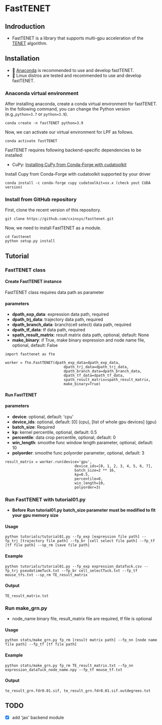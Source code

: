 # FastTENET

## Indroduction
- FastTENET is a library that supports multi-gpu acceleration of the [TENET](https://github.com/neocaleb/TENET) algorithm.

## Installation
- :snake: [Anaconda](https://www.anaconda.com) is recommended to use and develop fastTENET.
- :penguin: Linux distros are tested and recommended to use and develop fastTENET.

### Anaconda virtual environment

After installing anaconda, create a conda virtual environment for fastTENET.
In the following command, you can change the Python version
(e.g.,`python=3.7` or `python=3.9`).

```
conda create -n fastTENET python=3.9
```

Now, we can activate our virtual environment for LPF as follows.

```
conda activate fastTENET
```

FastTENET requires following backend-specific dependencies to be installed:
- CuPy: [Installing CuPy from Conda-Forge with cudatoolkit](https://docs.cupy.dev/en/stable/install.html#installing-cupy-from-conda-forge)

Install Cupy from Conda-Forge with cudatoolkit supported by your driver
```angular2html
conda install -c conda-forge cupy cudatoolkit=xx.x (check yout CUDA version)
```

### Install from GitHub repository
First, clone the recent version of this repository.

```
git clone https://github.com/cxinsys/fasttenet.git
```


Now, we need to install FastTENET as a module.

```
cd fasttenet
python setup.py install
```

## Tutorial

### FastTENET class
#### Create FastTENET instance

FastTENET class requires data path as parameter

#### parameters
- **dpath_exp_data**: expression data path, required
- **dpath_trj_data**: trajectory data path, required
- **dpath_branch_data**: branch(cell select) data path, required
- **dpath_tf_data**: tf data path, required
- **spath_result_matrix**: result matrix data path, optional, default: None
- **make_binary**: if True, make binary expression and node name file, optional, default: False

```angular2html
import fasttenet as fte

worker = fte.FastTENET(dpath_exp_data=dpath_exp_data,
                           dpath_trj_data=dpath_trj_data,
                           dpath_branch_data=dpath_branch_data,
                           dpath_tf_data=dpath_tf_data,
                           spath_result_matrix=spath_result_matrix,
                           make_binary=True)
```


#### Run FastTENET

#### parameters
- **device**: optional, default: 'cpu'
- **device_ids**: optional, default: [0] (cpu), [list of whole gpu devices] (gpu) 
- **batch_size**: Required
- **kp**: kernel percentile, optional, default: 0.5
- **percentile**: data crop percentile, optional, default: 0
- **win_length**: smoothe func window length parameter, optional, default: 10
- **polyorder**: smoothe func polyorder parameter, optional, default: 3

```angular2html
result_matrix = worker.run(device='gpu',
                                device_ids=[0, 1, 2, 3, 4, 5, 6, 7],
                                batch_size=2 ** 16,
                                kp=0.5,
                                percentile=0,
                                win_length=10,
                                polyorder=3)
```

### Run FastTENET with tutorial01.py

- **Before Run tutorial01.py batch_size parameter must be modified to fit your gpu memory size**

#### Usage
```angular2html
python tutorials/tutorial01.py --fp_exp [expression file path] --fp_trj [trajectory file path] --fp_br [cell select file path] --fp_tf [tf file path] --sp_rm [save file path]
```

#### Example
```angular2html
python tutorials/tutorial01.py --fp_exp expression_dataTuck.csv --fp_trj pseudotimeTuck.txt --fp_br cell_selectTuck.txt --fp_tf mouse_tfs.txt --sp_rm TE_result_matrix
```

#### Output
```angular2html
TE_result_matrix.txt
```

### Run make_grn.py

- node_name binary file, result_matrix file are required, tf file is optional

#### Usage
```angular2html
python stats/make_grn.py fp_rm [result matrix path] --fp_nn [node name file path] --fp_tf [tf file path]
```

#### Example
```angular2html
python stats/make_grn.py fp_rm TE_result_matrix.txt --fp_nn expression_dataTuck_node_name.npy --fp_tf mouse_tf.txt
```

#### Output
```angular2html
te_result_grn.fdr0.01.sif, te_result_grn.fdr0.01.sif.outdegrees.txt
```

## TODO

- [x] add 'jax' backend module